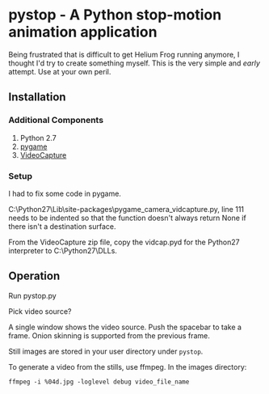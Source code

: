pystop - A Python stop-motion animation application
===================================================

Being frustrated that is difficult to get Helium Frog running anymore, I 
thought I'd try to create something myself. This is the very simple and
*early* attempt. Use at your own peril.

Installation
------------

### Additional Components ###

1. Python 2.7
2. [pygame](http://www.pygame.org/download.shtml)
3. [VideoCapture](http://videocapture.sourceforge.net/)

### Setup ###

I had to fix some code in pygame.

C:\Python27\Lib\site-packages\pygame\_camera_vidcapture.py, line 111 needs to 
be indented so that the function doesn't always return None if there isn't
a destination surface.

From the VideoCapture zip file, copy the vidcap.pyd for the Python27 
interpreter to C:\Python27\DLLs.

Operation
---------

Run pystop.py

Pick video source?

A single window shows the video source. Push the spacebar to take a frame. 
Onion skinning is supported from the previous frame.

Still images are stored in your user directory under `pystop`.

To generate a video from the stills, use ffmpeg. In the images directory:

    ffmpeg -i %04d.jpg -loglevel debug video_file_name


